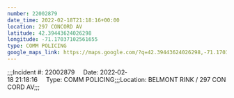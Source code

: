 ```yaml
---
number: 22002879
date_time: 2022-02-18T21:18:16+00:00
location: 297 CONCORD AV
latitude: 42.39443624026298
longitude: -71.17037102561655
type: COMM POLICING
google_maps_link: https://maps.google.com/?q=42.39443624026298,-71.17037102561655
---
```


;;;Incident #: 22002879     Date: 2022‐02‐18 21:18:16     Type: COMM POLICING;;;Location: BELMONT RINK / 297 CONCORD AV;;;
